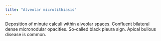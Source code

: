 ```yaml
---
title: "Alveolar microlithiasis"
---
```

Deposition of minute calculi within alveolar spaces. Confluent bilateral dense micronodular opacities. So-called black pleura sign. Apical bullous disease is common.

